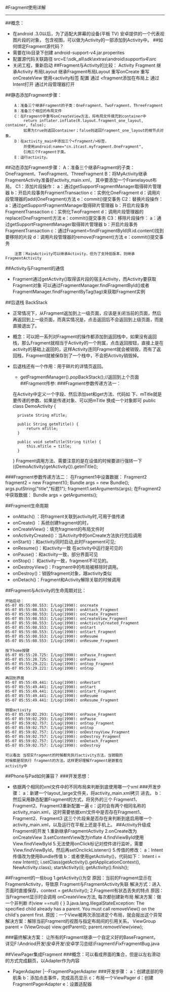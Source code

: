 #Fragment使用详解
***
##概念：
* 在android .3.0以后，为了适配大屏幕的设备(平板 TV) 安卓提供的一个代表视图片段的对象，
	包含视图，可以做为Activity的一部添加到Activity中。
##如何绑定Fragment源代码？
* 需要在lib目录下创建 android-support-v4.jar.properites
* 配置源代码关联路径
	src=E:\\sdk_all\\sdk\\extras\\android\\support\\v4\\src
* 关闭工程，重新启动
##Fragment与Activity的比较：
		Activity									Fragment
	继承Activity 布局Layout					    继承Fragment布局Layout
	重写onCreate								 重写onCreateView
	使用<activity标签 配置					   通过 <fragment添加在布局上
	通过Intent打开								通过片段管理器打开

##静态添加Fragment步骤：

 		A：准备三个继承Fragment的子类：OneFragment、TwoFragment、ThreeFragment
 		B：准备三个相应的布局文件
 		C：在Fragment中重写onCreateView方法，将布局文件填充到container中
			return inflater.inflate(R.layout.fragment_one_layout, container, false);
			如果为true则返回container；false则返回fragment_one_layout的根节点对象。
 		D：在activity_main中添加三个<fragment/>标签，
 			并使用android:name="cn.itcast.myfragment.OneFragment",
 			引用三个Fragment子类。
 		E：运行activity。
##动态添加Fragment步骤：
 		A：准备三个继承Fragment的子类：OneFragment、TwoFragment、ThreeFragment
 		B：将MyActivity继承FragmentActivity准备好activity_main.xml，
		其中要添加一个Framelayout布局。
 		C1：添加片段操作：
 					a：通过getSupportFragmentManager取得碎片管理器
 					b：开启片段事务FragmentTransaction
 					c：实例化OneFragment
 					d：调用片段管理器的add(OneFragment)方法
 					e：commit()提交事务
 		C2：替换片段操作：
 					a：通过getSupportFragmentManager取得碎片管理器
 					b：开启片段事务FragmentTransaction
					c：实例化TwoFragment
 					d：调用片段管理器的replace(OneFragment)方法
 					e：commit()提交事务
 		C3：移除片段操作：
 					a：通过getSupportFragmentManager取得碎片管理器
 					b：开启片段事务FragmentTransaction
 					c：通过Fragment=findFragmentById(R.id.content)找到要移除的片段
 					d：调用片段管理器的remove(Fragment)方法
 					e：commit()提交事务
 
  		注意：MainActivity可以继承Activity，但为了支持低版本，则继承FragmentActivity
##Activity与Fragment的通信 
* Fragment通过getActivity()取得该片段的宿主Activity，而Activity要获取Fragment对象
可以通过FragmentManager.findFragmentById()或者FragmentManager.findFragmentByTag(tag)来获取Fragment实例

##后退栈  BackStack

* 正常情况下，从Fragment返加到上一级页面，应该是关闭当前的页面，然后再返回到上一级页面，而真实情况是，点击返回后不会返回到上级页面，而是直接退出了。
* 概念：可以把一系列对Fragment的操作都添加到返回栈中，如果没有返回栈，那么Fragment就相当于Activity的一个附属，点击返回按钮，直接上是在activity的基础上返回的，这样Activity连同Fragment就会被销毁，而有了返回栈，Fragment就被保存到了一个栈中，不会把Activity销毁掉。
* 后退栈还有一个作用：用于碎片的详情页返回。
	*	getFragmentManager().popBackStack();//返回到上个页面
##Fragment传参:
###Fragment参数传递方法一：

	在Activity中定义一个字段、然后添加set和get方法、代码如
	下、mTitle就是要传递的参数、如果是传递对象、可以把mTitle
	换成一个对象即可
	public class DemoActivity {
	
		private String mTitle;
		
		public String getmTitle() {
			return mTitle;
		}
	
		public void setmTitle(String title) {
			this.mTitle = title;
		}
	
	}
	Fragment调用方法、需要注意的是在设值的时候要进行强转一下
	((DemoActivity)getActivity()).getmTitle();

###Fragment参数传递方法二：
	在Fragment1中设置数据：
		Fragment2 fragment2 = new Fragment1();
		Bundle args = new Bundle();
		args.putString("title","标题1");
		fragment1.setArguments(args);
	在Fragment2中获取数据：
		Bundle args = getArguments();
	  
##Fragment生命周期
* onAttach() ：将fragment关联到activity时,可用于值传递
* onCreate() ：系统创建fragment的时，
* onCreateView()：填充fragment的布局文件时
* onActivityCreated()：当Activity中的onCreate方法执行完后调用		
* onStart()：和activity同时启动,此时Fragement可见;
* onResume()：和activity一致  在activity中运行是可见的
* onPause()：和activity一致，部分界面可见
* onStop()： 和activity一致，fragment不可见的。
* onDestroyView()：Fragment中的布局被移除时调用。
* onDestroy()：销毁fragment对象，跟activity类似
* onDetach()：Fragment和Activity解除关联的时候调用


##Fragment与Activity的生命周期对比：

	开始启动：
	05-07 05:55:08.553: I/Log(1990): oncreate
	05-07 05:55:08.553: I/Log(1990): onAttach_Fragment
	05-07 05:55:08.553: I/Log(1990): onCreate_Fragment
	05-07 05:55:08.553: I/Log(1990): onCreateView_Fragment
	05-07 05:55:08.553: I/Log(1990): onActivityCreated_Fragment
	05-07 05:55:08.553: I/Log(1990): onStart
	05-07 05:55:08.553: I/Log(1990): onStart_Fragment
	05-07 05:55:08.553: I/Log(1990): onResume
	05-07 05:55:08.553: I/Log(1990): onResume_Fragment
	
	按下home按键
	05-07 05:55:28.725: I/Log(1990): onPause_Fragment
	05-07 05:55:28.725: I/Log(1990): onPause
	05-07 05:55:29.221: I/Log(1990): onStop_Fragment
	05-07 05:55:29.221: I/Log(1990): onStop

	再回到界面
	05-07 05:55:49.441: I/Log(1990): onRestart
	05-07 05:55:49.441: I/Log(1990): onStart
	05-07 05:55:49.441: I/Log(1990): onStart_Fragment
	05-07 05:55:49.441: I/Log(1990): onResume
	05-07 05:55:49.441: I/Log(1990): onResume_Fragment

	销毁activity
	05-07 05:59:02.293: I/Log(1990): onPause_Fragment
	05-07 05:59:02.293: I/Log(1990): onPause
	05-07 05:59:02.757: I/Log(1990): onStop_Fragment
	05-07 05:59:02.757: I/Log(1990): onStop
	05-07 05:59:02.757: I/Log(1990): onDestroyView_Fragment
	05-07 05:59:02.757: I/Log(1990): onDestroy_Fragment
	05-07 05:59:02.757: I/Log(1990): onDetach_Fragment
	05-07 05:59:02.757: I/Log(1990): onDestroy

	可以看出 当现实fragment的时候都先执行activity方法，当销毁的
	时候都是现执行 fragment的方法，这样更好理解fragment是嵌套在
	activity中 

##Phone与Pad如何兼容？
###开发思想：
* 依据两个相同的xml文件中的不同布局来判断到底使用哪一个xml
###开发步骤：
	a：新建一个layout_large文件夹，将activity_main.xml拷贝
	进去。
	b：然后采用静态配置Fragment的方式，将另外的三个
	Fragment1、Fragment2、Fragment3重新配置一遍
	c：这时会有两个相同名称的activity_main.xml，这时需要依据xml文件中是否存在Fragment1、Fragment2、Fragment3
	这三个片段来是否存在来判断到底启用哪一个activity_main.xml，以及运行在平板上还是手机上。
##Activity升级成Fragment的开发
	1.重新继承FragmentActivity
	2.onCreate改为onCreateView
	3.setContentView改为inflate
	4.findViewById使用View.findViewById
	5.无法使用onClick标记对控件进行监听，需要
	View.findViewById，然后再setOnclickListener()
	5.传值的修改：
			a：Intent传值改为使用Bundle传值
			b：或者使用getActivity()，代码如下：
			Intent i = new Intent();
				i.setClass(getActivity().getApplicationContext(), 
				NewActivity.class);
				startActivity(i);
				getActivity().finish();

##Fragment的一些bug
	1.getActivity()为空
		原因：当前的Fragment显示在FragmentActivity，导致原
		Fragment与FragmentActivity失联
		解决方式：进入页面时直接保存，context = getActivity();
	2.Fragment有状态丢失的特点
		原因：当Fragment显示时会调用 onCreateView方法,
		每次都创建新布局
		解决方案：做一个非判断
				if(view ==null)
				{
				}
	3.java.lang.IllegalStateException: The specified child 
	already has a parent. You must call removeView() on the 
	child's parent first.
		原因：一个View被两次添加进定个布局，就会报出这个异常
		解决方案：解除当前Fragment的视图与指定布局间的引用关系，
		ViewGroup parent = (ViewGroup) view.getParent();
		parent.removeView(view);

###最终解决方案：
	让所有的Fragment继承一个自定义好的BaseFragment，  
	详见F:\Andriod开发\安卓开发\安卓学习总结\Fragment\FixFragmentBug.java

##ViewPager集成Fragment
###概念：可以看成界面的集合，但是以左右滑动的方式完成翻页，以Adapter作为内容
* PagerAdapter
   |--FragmentPagerAdapter
###开发步骤：
	a：创建底部的导航条
	b：添加点击事件，完成高亮显示
	c：布局一个ViewPager
	d：创建FragmentPagerAdapter
	e：设置适配器

